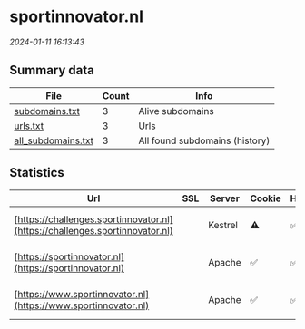 # sportinnovator.nl
*2024-01-11 16:13:43*
## Summary data
| File       | Count | Info |
|------------|-------|------|
|[subdomains.txt](/data/sportinnovator.nl/subdomains.txt)|3|Alive subdomains|
|[urls.txt](/data/sportinnovator.nl/urls.txt)|3|Urls|
|[all_subdomains.txt](/data/sportinnovator.nl/all_subdomains.txt)|3|All found subdomains (history)|
## Statistics
| Url | SSL | Server | Cookie | HSTS | CSP | XFO | XXP | RP | Tech |Title |
|------------|-------|------|------|------|------|------|------|------|------|------|
|[https://challenges.sportinnovator.nl](https://challenges.sportinnovator.nl)| |Kestrel|:warning: |:white_check_mark: | |:white_check_mark: | |:white_check_mark: |HSTS Kestrel Mic...|Innovatie Challe...|
|[https://sportinnovator.nl](https://sportinnovator.nl)| |Apache|:white_check_mark: |:white_check_mark: | |:white_check_mark: |:white_check_mark: |:white_check_mark: |Apache HTTP Serv...|301 Moved Perman...|
|[https://www.sportinnovator.nl](https://www.sportinnovator.nl)| |Apache|:white_check_mark: |:white_check_mark: | |:white_check_mark: |:white_check_mark: |:white_check_mark: |Apache HTTP Serv...|SportInnovator|